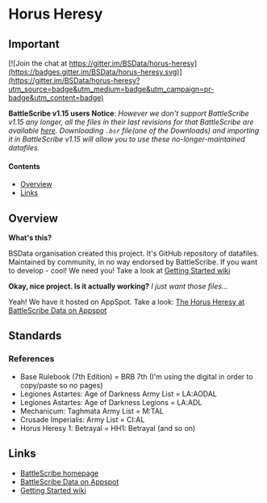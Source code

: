 Horus Heresy
============


## Important

[![Join the chat at https://gitter.im/BSData/horus-heresy](https://badges.gitter.im/BSData/horus-heresy.svg)](https://gitter.im/BSData/horus-heresy?utm_source=badge&utm_medium=badge&utm_campaign=pr-badge&utm_content=badge)

__BattleScribe v1.15 users Notice__: _However we don't support BattleScribe v1.15 any longer, all the files in their last revisions for that BattleScribe are available [here](https://github.com/BSData/horus-heresy/releases/tag/6.9.3). Downloading `.bsr` file(one of the Downloads) and importing it in BattleScribe v1.15 will allow you to use these no-longer-maintained datafiles._

#### Contents

* [Overview][]
* [Links][]


[Overview]: #overview
[Links]: #links


## Overview

__What's this?__

BSData organisation created this project. It's GitHub repository of datafiles. Maintained by community, in no way endorsed by BattleScribe. If you want to develop - cool! We need you! Take a look at [Getting Started wiki][]

__Okay, nice project. Is it actually working?__ _I just want those files..._

Yeah! We have it hosted on AppSpot. Take a look: [The Horus Heresy at BattleScribe Data on Appspot](http://battlescribedata.appspot.com/#/repo/horus-heresy)

## Standards
### References  
* Base Rulebook (7th Edition) = BRB 7th (I'm using the digital in order to copy/paste so no pages)
* Legiones Astartes: Age of Darkness Army List = LA:AODAL
* Legiones Astartes: Age of Darkness Legions = LA:ADL
* Mechanicum: Taghmata Army List = M:TAL
* Crusade Imperialis: Army List = CI:AL
* Horus Heresy 1: Betrayal = HH1: Betrayal (and so on)

## Links

* [BattleScribe homepage][]
* [BattleScribe Data on Appspot][]
* [Getting Started wiki][]


[BattleScribe homepage]: http://www.battlescribe.net/
[BattleScribe Data on Appspot]: http://battlescribedata.appspot.com/#/repos
[Getting Started wiki]: https://github.com/BSData/bsdata/wiki/Home#getting-started
